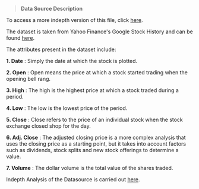 > **Data Source Description**

To access a more indepth version of this file, click [here](https://docs.google.com/document/d/1UWmtbuTmxQlfMxqFlgPN8NV8hKT0m5206d3IMYAODZY/edit?usp=sharing).

The dataset is taken from Yahoo Finance's Google Stock History and can be found [here](https://finance.yahoo.com/quote/GOOG/history/?guccounter=1&guce_referrer=aHR0cHM6Ly93d3cuZ29vZ2xlLmNvbS8&guce_referrer_sig=AQAAALtRm22kpTDwOMnN2b_Z8UAzi0H0F8PtjTd8SyATYlfO7uDhkPnEGrtU1cAqA0rpceRou9nh8dHMUHh_LaXrZDCmUPo_6GkMDI9FaPuoz6OA5iYo-9jWkHxwP4uTFKRVOaOxgAeuy1OhppqrYv67lylGDCgcVwpST6tHFHkS90Uw).

The attributes present in the dataset include:

**1. Date** : Simply the date at which the stock is plotted.

**2. Open** : Open means the price at which a stock started trading when the opening bell rang.

**3. High** : The high is the highest price at which a stock traded during a period. 

**4. Low** : The low is the lowest price of the period.

**5. Close** : Close refers to the price of an individual stock when the stock exchange closed shop for the day. 

**6. Adj. Close** : The adjusted closing price is a more complex analysis that uses the closing price as a starting point, but it takes into account factors such as dividends, stock splits and new stock offerings to determine a value.

**7. Volume** : The dollar volume is the total value of the shares traded.

Indepth Analysis of the Datasource is carried out [here](https://docs.google.com/document/d/1UWmtbuTmxQlfMxqFlgPN8NV8hKT0m5206d3IMYAODZY/edit?usp=sharing).
